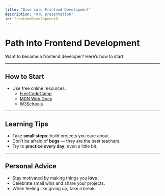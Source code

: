 ```yaml
---
title: "Dive into Frontend Development"
description: "RTG presentation"
id: frontendDevelopment8
---
```

# Path Into Frontend Development

Want to become a frontend developer? Here’s how to start:

---

## How to Start
- Use free online resources:  
  - [FreeCodeCamp](https://www.freecodecamp.org/)  
  - [MDN Web Docs](https://developer.mozilla.org/)  
  - [W3Schools](https://www.w3schools.com/)  


---

## Learning Tips
- Take **small steps**: build projects you care about.  
- Don’t be afraid of **bugs** — they are the best teachers.  
- Try to **practice every day**, even a little bit.  

---

## Personal Advice
- Stay motivated by making things you **love**.  
- Celebrate small wins and share your projects.  
- When feeling like giving up, take a break.  

